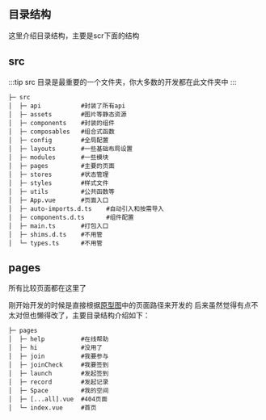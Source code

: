 ## 目录结构

这里介绍目录结构，主要是scr下面的结构

## src

:::tip
src 目录是最重要的一个文件夹，你大多数的开发都在此文件夹中
:::

```shell
├─ src
│  ├─ api           #封装了所有api
│  ├─ assets        #图片等静态资源
│  ├─ components    #封装的组件
│  ├─ composables   #组合式函数
│  ├─ config        #全局配置
│  ├─ layouts       #一些基础布局设置
│  ├─ modules       #一些模块
│  ├─ pages         #主要的页面
│  ├─ stores        #状态管理
│  ├─ styles        #样式文件
│  ├─ utils         #公共函数等
│  ├─ App.vue       #页面入口
│  ├─ auto-imports.d.ts    #自动引入和按需导入
│  ├─ components.d.ts      #组件配置
│  ├─ main.ts       #打包入口
│  ├─ shims.d.ts    #不用管
│  └─ types.ts      #不用管
```

## pages
所有比较页面都在这里了

刚开始开发的时候是直接根据[原型图](https://95vofl.axshare.com)中的页面路径来开发的
后来虽然觉得有点不太对但也懒得改了，主要目录结构介绍如下：
```shell
├─ pages
│  ├─ help          #在线帮助
│  ├─ hi            #没用了
│  ├─ join          #我要参与
│  ├─ joinCheck     #我要签到
│  ├─ launch        #发起签到
│  ├─ record        #发起记录
│  ├─ Space         #我的空间
│  ├─ [...all].vue  #404页面
│  └─ index.vue     #首页
```
